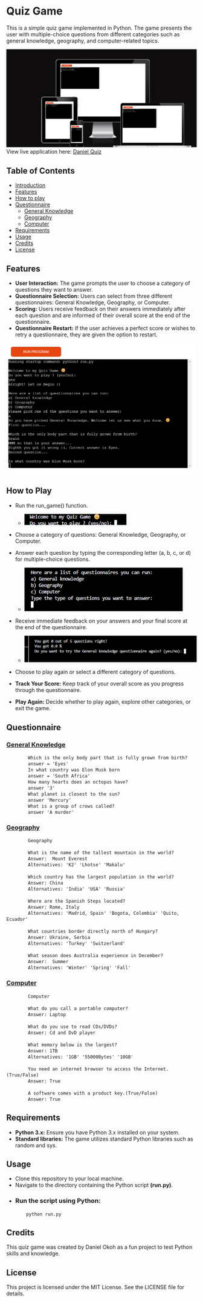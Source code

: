 # Quiz Game
This is a simple quiz game implemented in Python. The game presents the user with multiple-choice questions from different categories such as general knowledge, geography, and computer-related topics.

![Am I responsive](/assets/heroku%20app.png)
View live application here: [Daniel Quiz](https://daniel-quiz-aad9c72cbc5e.herokuapp.com/)

## Table of Contents

- [Introduction](#introduction)
- [Features](#Features)
- [How to play](#how-to-Play)
- [Questionnaire](#Questionnaire)
    - [General Knowledge](#general-knowledge)
    - [Geography](#Geography)
    - [Computer](#Computer)
- [Requirements](#Requirements)
- [Usage](#Usage)
- [Credits](#Credits)
- [License](#License)

  
## Features

- **User Interaction:** The game prompts the user to choose a category of questions they want to answer.
- **Questionnaire Selection:** Users can select from three different questionnaires: General Knowledge, Geography, or Computer.
- **Scoring:** Users receive feedback on their answers immediately after each question and are informed of their overall score at the end of the questionnaire.
- **Questionnaire Restart:** If the user achieves a perfect score or wishes to retry a questionnaire, they are given the option to restart.

![Heroku program](/assets/heroku%20program.png)
  
## How to Play

- Run the run_game() function.
    - ![Start of Game](/assets/start%20of%20game.png)
- Choose a category of questions: General Knowledge, Geography, or Computer.
- Answer each question by typing the corresponding letter (a, b, c, or d) for multiple-choice questions.
    - ![Questionaire choices](/assets/list%20of%20questionnaires.png)

- Receive immediate feedback on your answers and your final score at the end of the questionnaire.
    - ![Scores and Retries](/assets/score%20and%20retry.png)

- Choose to play again or select a different category of questions.
- **Track Your Score:** Keep track of your overall score as you progress through the questionnaire.
- **Play Again:** Decide whether to play again, explore other categories, or exit the game.

## Questionnaire

### <ins>General Knowledge</ins>
            Which is the only body part that is fully grown from birth?
            answer = 'Eyes'
            In what country was Elon Musk born 
            answer = 'South Africa'
            How many hearts does an octopus have?
            answer '3'
            What planet is closest to the sun? 
            answer 'Mercury'
            What is a group of crows called?
            answer 'A murder' 
### <ins>Geography</ins>
            Geography

            What is the name of the tallest mountain in the world?
            Answer:  Mount Everest 
            Alternatives: 'K2' 'Lhotse' 'Makalu'

            Which country has the largest population in the world?
            Answer: China
            Alternatives: 'India' 'USA' 'Russia'

            Where are the Spanish Steps located?
            Answer: Rome, Italy
            Alternatives: 'Madrid, Spain' 'Bogota, Colombia' 'Quito, Ecuador'

            What countries border directly north of Hungary?
            Answer: Ukraine, Serbia
            Alternatives: 'Turkey' 'Switzerland'

            What season does Australia experience in December?
            Answer:  Summer 
            Alternatives: 'Winter' 'Spring' 'Fall'         
### <ins>Computer</ins>
            Computer

            What do you call a portable computer?
            Answer: Laptop

            What do you use to read CDs/DVDs?
            Answer: Cd and DvD player

            What memory below is the largest?
            Answer: 1TB
            Alternatives: '1GB' '55000Bytes' '10GB'

            You need an internet browser to access the Internet. (True/False)
            Answer: True

            A software comes with a product key.(True/False)
            Answer: True
## Requirements
- **Python 3.x:** Ensure you have Python 3.x installed on your system.
- **Standard libraries:** The game utilizes standard Python libraries such as random and sys.
## Usage
- Clone this repository to your local machine.
- Navigate to the directory containing the Python script **(run.py)**.
- ### Run the script using Python:
          python run.py
## Credits
This quiz game was created by Daniel Okoh as a fun project to test Python skills and knowledge.

## License
This project is licensed under the MIT License. See the LICENSE file for details.